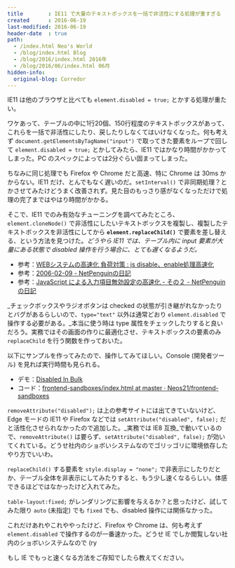 ```yaml
---
title        : IE11 で大量のテキストボックスを一括で非活性にする処理が重すぎる
created      : 2016-06-19
last-modified: 2016-06-19
header-date  : true
path:
  - /index.html Neo's World
  - /blog/index.html Blog
  - /blog/2016/index.html 2016年
  - /blog/2016/06/index.html 06月
hidden-info:
  original-blog: Corredor
---
```


IE11 は他のブラウザと比べても `element.disabled = true;` とかする処理が重たい。

ワケあって、テーブルの中に1行20個、150行程度のテキストボックスがあって、これらを一括で非活性にしたり、戻したりしなくてはいけなくなった。何も考えず `document.getElementsByTagName("input")` で取ってきた要素をループで回して `element.disabled = true;` とかしてみたら、IE11 ではかなり時間がかかってしまった。PC のスペックによっては2分ぐらい固まってしまった。

ちなみに同じ処理でも Firefox や Chrome だと高速、特に Chrome は 30ms かからない。IE11 だけ、とんでもなく遅いのだ。`setInterval()` で非同期処理？とかさせてみたけどうまく改善されず。見た目のもっさり感がなくなっただけで処理の完了まではやはり時間がかかる。

そこで、IE11 でのみ有効なチューニングを調べてみたところ、`element.cloneNode()` で非活性にしたいテキストボックスを複製し、複製したテキストボックスを非活性にしてから **`element.replaceChild()`** で要素を差し替える、という方法を見つけた。_どうやら IE11 では、テーブル内に input 要素が大量にある状態で disabled 操作を行う場合に、とても遅くなるようだ。_

- 参考：[WEBシステムの高速化 負荷対策 : js disable、enable処理高速化](http://blog.livedoor.jp/web_speed/archives/1459780.html)
- 参考：[2006-02-09 - NetPenguinの日記](http://d.hatena.ne.jp/NetPenguin/20060209)
- 参考：[JavaScript による入力項目無効設定の高速化 - その２ - NetPenguinの日記](http://d.hatena.ne.jp/NetPenguin/20060215/1140025370)

_チェックボックスやラジオボタンは checked の状態が引き継がれなかったりとバグがあるらしいので、`type="text"` 以外は通常どおり `element.disabled` で操作する必要がある。_本当に使う時は type 属性をチェックしたりすると良いだろう。実務ではその画面の作りに最適化させ、テキストボックスの要素のみ `replaceChild` を行う関数を作っておいた。

以下にサンプルを作ってみたので、操作してみてほしい。Console (開発者ツール) を見れば実行時間も見られる。

- デモ：[Disabled In Bulk](https://neos21.github.io/frontend-sandboxes/disabled-in-bulk/index.html)
- コード：[frontend-sandboxes/index.html at master · Neos21/frontend-sandboxes](https://github.com/neos21/frontend-sandboxes/blob/master/disabled-in-bulk/index.html)

`removeAttribute("disabled");` は上の参考サイトには出てきていないけど、Edge モードの IE11 や Firefox などでは `setAttribute("disabled", false);` だと活性化させられなかったので追加した。_実務では IE8 互換_で動いているので、`removeAttribute()` は要らず、`setAttribute("disabled", false);` が効いてくれている。どうせ社内のショボいシステムなのでゴリッゴリに環境依存したやり方でいいわ。

`replaceChild()` する要素を `style.display = "none";` で非表示にしたりだとか、テーブル全体を非表示にしてみたりすると、もう少し速くなるらしい。体感できるほどではなかったけど入れてみた。

`table-layout:fixed;` がレンダリングに影響を与えるか？と思ったけど、試してみた限り `auto` (未指定) でも `fixed` でも、disabled 操作には関係なかった。

これだけあれやこれややったけど、Firefox や Chrome は、何も考えず `element.disabled` で操作するのが一番速かった。どうせ IE でしか閲覧しない社内のショボいシステムなので (ry

もし IE でもっと速くなる方法をご存知でしたら教えてください。
